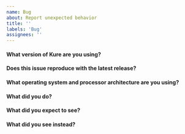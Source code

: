 ```yaml
---
name: Bug
about: Report unexpected behavior
title: ''
labels: 'Bug'
assignees: ''
---
```


<!-- Please answer these questions before submitting your issue. Thanks! -->

#### What version of Kure are you using?



#### Does this issue reproduce with the latest release?



#### What operating system and processor architecture are you using?



#### What did you do?



#### What did you expect to see?



#### What did you see instead?



